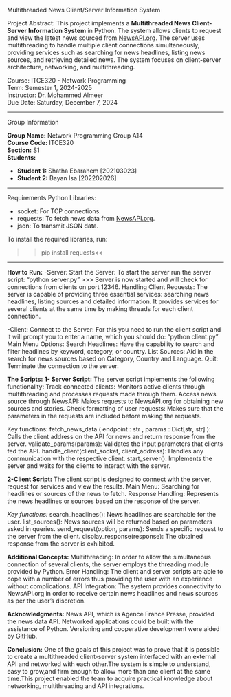  Multithreaded News Client/Server Information System

Project Abstract:
This project implements a **Multithreaded News Client-Server Information System** in Python. The system allows clients to request and view the latest news sourced from [NewsAPI.org](https://newsapi.org/). The server uses multithreading to handle multiple client connections simultaneously, providing services such as searching for news headlines, listing news sources, and retrieving detailed news. The system focuses on client-server architecture, networking, and multithreading.

Course: ITCE320 - Network Programming  
Term: Semester 1, 2024-2025  
Instructor: Dr. Mohammed Almeer  
Due Date: Saturday, December 7, 2024  

---

Group Information

**Group Name:** Network Programming Group A14  
**Course Code:** ITCE320  
**Section:** S1  
**Students:**  
- **Student 1:** Shatha Ebarahem [202103023]  
- **Student 2:** Bayan Isa [202202026]

---

Requirements
Python Libraries:
- socket: For TCP connections.
- requests: To fetch news data from [NewsAPI.org](https://newsapi.org/).
- json: To transmit JSON data.

To install the required libraries, run:
>>pip install requests<<


---
**How to Run:**
-Server:
Start the Server:
To start the server run the server script: “python server.py” >>> Server is now started and will check for connections from clients on port 12346.
Handling Client Requests:
The server is capable of providing three essential services: searching news headlines, listing sources and detailed information.
It provides services for several clients at the same time by making threads for each client connection.

-Client:
Connect to the Server: For this you need to run the client script and it will prompt you to enter a name, which you should do: “python client.py”
Main Menu Options:
Search Headlines: Have the capability to search and filter headlines by keyword, category, or country.
List Sources: Aid in the search for news sources based on Category, Country and Language.
Quit: Terminate the connection to the server.


**The Scripts:**
**1- Server Script:**
The server script implements the following functionality:
Track connected clients: Monitors active clients through multithreading and processes requests made through them.
Access news source through NewsAPI: Makes requests to NewsAPI.org for obtaining new sources and stories.
Check formatting of user requests: Makes sure that the parameters in the requests are included before making the requests.

Key functions:
fetch_news_data ( endpoint : str , params : Dict[str, str] ): Calls the client address on the API for news and return response from the server.
validate_params(params): Validates the input parameters that clients fed the API.
handle_client(client_socket, client_address): Handles any communication with the respective client.
start_server(): Implements the server and waits for the clients to interact with the server.

**2-Client Script:**
The client script is designed to connect with the server, request for services and view the results.
Main Menu: Searching for headlines or sources of the news to fetch.
Response Handling: Represents the news headlines or sources based on the response of the server.


*Key functions:*
search_headlines(): News headlines are searchable for the user.
list_sources(): News sources will be returned based on parameters asked in queries.
send_request(option, params): Sends a specific request to the server from the client.
display_response(response): The obtained response from the server is exhibited.

**Additional Concepts:**
Multithreading: In order to allow the simultaneous connection of several clients, the server employs the threading module provided by Python.
Error Handling: The client and server scripts are able to cope with a number of errors thus providing the user with an experience without complications.
API Integration: The system provides connectivity to NewsAPI.org in order to receive certain news headlines and news sources as per the user’s discretion.

**Acknowledgments:**
News API, which is Agence France Presse, provided the news data API.
Networked applications could be built with the assistance of Python.
Versioning and cooperative development were aided by GitHub.

**Conclusion:**
One of the goals of this project was to prove that it is possible to create a multithreaded client-server system interfaced with an
external API and networked with each other.The system is simple to understand, easy to grow,and firm enough to allow more than one
client at the same time.This project enabled the team to acquire practical knowledge about networking, multithreading and API integrations.
